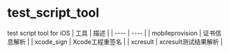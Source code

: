 # test_script_tool
test script tool for iOS
|  工具   | 描述  |
|  ----  | ----  |
| mobileprovision  | 证书信息解析 |
| xcode_sign  | Xcode工程重签名 |
| xcresult  | xcresult测试结果解析 |



